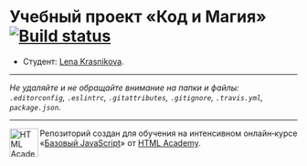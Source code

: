 # Учебный проект «Код и Магия» [![Build status][travis-image]][travis-url]

* Студент: [Lena Krasnikova](https://up.htmlacademy.ru/javascript/11/user/372919).

---

_Не удаляйте и не обращайте внимание на папки и файлы:_<br>
_`.editorconfig`, `.eslintrc`, `.gitattributes`, `.gitignore`, `.travis.yml`, `package.json`._

---

<a href="https://htmlacademy.ru/intensive/javascript"><img align="left" width="50" height="50" title="HTML Academy" src="https://up.htmlacademy.ru/static/img/intensive/javascript/logo-for-github.svg"></a>

Репозиторий создан для обучения на интенсивном онлайн‑курсе «[Базовый JavaScript](https://htmlacademy.ru/intensive/javascript)» от [HTML Academy](https://htmlacademy.ru).

[travis-image]: https://travis-ci.org/htmlacademy-javascript/372919-code-and-magick.svg?branch=master
[travis-url]: https://travis-ci.org/htmlacademy-javascript/372919-code-and-magick
